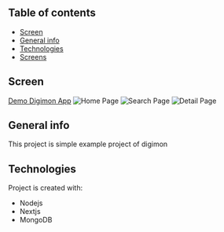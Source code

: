 ## Table of contents
* [Screen](#screen)
* [General info](#general-info)
* [Technologies](#technologies)
* [Screens](#screens)
	
## Screen
[Demo Digimon App](https://digiapp.vercel.app/)
![Home Page](https://raw.githubusercontent.com/roderickSa/digiapp/main/src/public/images/captures/digiapp-1.png)
![Search Page](https://raw.githubusercontent.com/roderickSa/digiapp/main/src/public/images/captures/digiapp-2.png)
![Detail Page](https://raw.githubusercontent.com/roderickSa/digiapp/main/src/public/images/captures/digiapp-3.png)
	
## General info
This project is simple example project of digimon
	
## Technologies
Project is created with:
* Nodejs
* Nextjs
* MongoDB
	